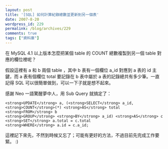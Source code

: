 ```yaml
---
layout: post
title: '[SQL] 如何計算紀錄總數並更新到另一個表'
date: 2007-8-20
wordpress_id: 229
permalink: /blog/archives/229
comments: true
tags: ["資料庫"]
---
```


在 MySQL 4.1 以上版本怎麼把某個 table 的 COUNT 總數複製到另一個 table 對應的欄位裡呢？ 

假設這裡有 a 和 b 兩個 table ，其中 b 表有一個欄位 a_id 對應到 a 表的 id 主鍵，而 a 表有個欄位 total 要記錄在 b 表中屬於 a 表的記錄總共有多少筆。一直記得 SQL 可以很簡單做到，可以一下子就是想不起來。 

感謝 Neo 一語驚醒夢中人，用 Sub Query 就搞定了：

```
<strong>UPDATE</strong> a, (<strong>SELECT</strong> a_id, <strong>COUNT</strong>(*) <strong>AS</strong> total
<strong>FROM</strong> b
<strong>GROUP</strong> <strong>BY</strong> a_id) <strong>AS</strong> c
<strong>SET</strong> a.total = c.total
<strong>WHERE</strong> a.id = c.a_id;

```

這裡記下來先，不然到時候又忘了；可能有更好的方法，不過目前先完成工作要緊。 :) 
